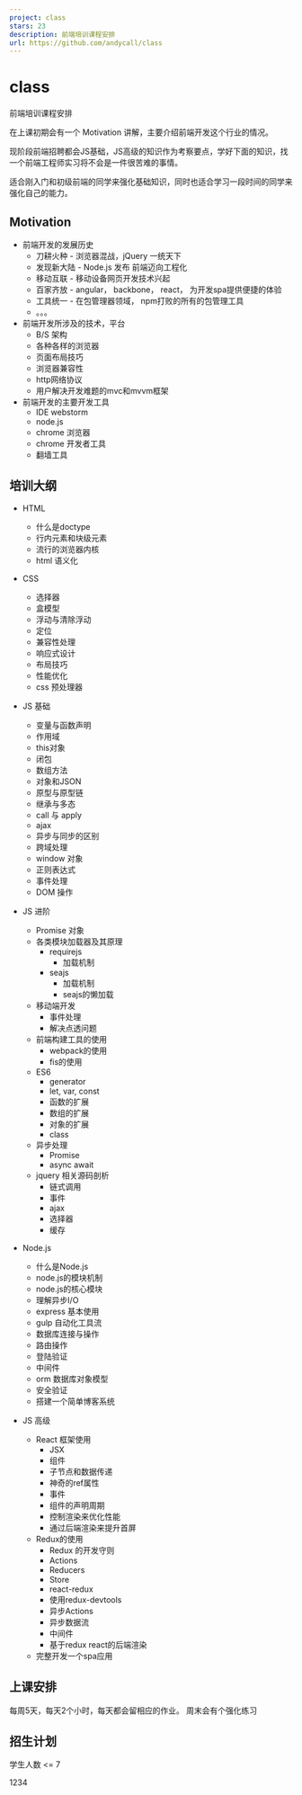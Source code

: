 ```yaml
---
project: class
stars: 23
description: 前端培训课程安排
url: https://github.com/andycall/class
---
```


class
=====

前端培训课程安排

在上课初期会有一个 Motivation 讲解，主要介绍前端开发这个行业的情况。

现阶段前端招聘都会JS基础，JS高级的知识作为考察要点，学好下面的知识，找一个前端工程师实习将不会是一件很苦难的事情。

适合刚入门和初级前端的同学来强化基础知识，同时也适合学习一段时间的同学来强化自己的能力。

Motivation
----------

-   前端开发的发展历史
    -   刀耕火种 - 浏览器混战，jQuery 一统天下
    -   发现新大陆 - Node.js 发布 前端迈向工程化
    -   移动互联 - 移动设备网页开发技术兴起
    -   百家齐放 - angular， backbone， react， 为开发spa提供便捷的体验
    -   工具统一 - 在包管理器领域， npm打败的所有的包管理工具
    -   。。。
-   前端开发所涉及的技术，平台
    -   B/S 架构
    -   各种各样的浏览器
    -   页面布局技巧
    -   浏览器兼容性
    -   http网络协议
    -   用户解决开发难题的mvc和mvvm框架
-   前端开发的主要开发工具
    -   IDE webstorm
    -   node.js
    -   chrome 浏览器
    -   chrome 开发者工具
    -   翻墙工具

培训大纲
----

-   HTML
    
    -   什么是doctype
    -   行内元素和块级元素
    -   流行的浏览器内核
    -   html 语义化
-   CSS
    
    -   选择器
    -   盒模型
    -   浮动与清除浮动
    -   定位
    -   兼容性处理
    -   响应式设计
    -   布局技巧
    -   性能优化
    -   css 预处理器
-   JS 基础
    
    -   变量与函数声明
    -   作用域
    -   this对象
    -   闭包
    -   数组方法
    -   对象和JSON
    -   原型与原型链
    -   继承与多态
    -   call 与 apply
    -   ajax
    -   异步与同步的区别
    -   跨域处理
    -   window 对象
    -   正则表达式
    -   事件处理
    -   DOM 操作
-   JS 进阶
    
    -   Promise 对象
    -   各类模块加载器及其原理
        -   requirejs
            -   加载机制
        -   seajs
            -   加载机制
            -   seajs的懒加载
    -   移动端开发
        -   事件处理
        -   解决点透问题
    -   前端构建工具的使用
        -   webpack的使用
        -   fis的使用
    -   ES6
        -   generator
        -   let, var, const
        -   函数的扩展
        -   数组的扩展
        -   对象的扩展
        -   class
    -   异步处理
        -   Promise
        -   async await
    -   jquery 相关源码剖析
        -   链式调用
        -   事件
        -   ajax
        -   选择器
        -   缓存
-   Node.js
    
    -   什么是Node.js
    -   node.js的模块机制
    -   node.js的核心模块
    -   理解异步I/O
    -   express 基本使用
    -   gulp 自动化工具流
    -   数据库连接与操作
    -   路由操作
    -   登陆验证
    -   中间件
    -   orm 数据库对象模型
    -   安全验证
    -   搭建一个简单博客系统
-   JS 高级
    
    -   React 框架使用
        -   JSX
        -   组件
        -   子节点和数据传递
        -   神奇的ref属性
        -   事件
        -   组件的声明周期
        -   控制渲染来优化性能
        -   通过后端渲染来提升首屏
    -   Redux的使用
        -   Redux 的开发守则
        -   Actions
        -   Reducers
        -   Store
        -   react-redux
        -   使用redux-devtools
        -   异步Actions
        -   异步数据流
        -   中间件
        -   基于redux react的后端渲染
    -   完整开发一个spa应用

上课安排
----

每周5天，每天2个小时，每天都会留相应的作业。 周末会有个强化练习

招生计划
----

学生人数 <= 7

1234
